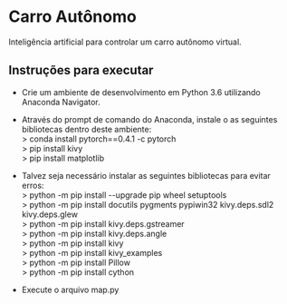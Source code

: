 # Carro Autônomo
Inteligência artificial para controlar um carro autônomo virtual.

## Instruções para executar
- Crie um ambiente de desenvolvimento em Python 3.6 utilizando Anaconda Navigator.</br>
- Através do prompt de comando do Anaconda, instale o as seguintes bibliotecas dentro deste ambiente:</br>
\> conda install pytorch==0.4.1 -c pytorch</br>
\> pip install kivy</br>
\> pip install matplotlib</br>

- Talvez seja necessário instalar as seguintes bibliotecas para evitar erros:</br>
\> python -m pip install --upgrade pip wheel setuptools</br>
\> python -m pip install docutils pygments pypiwin32 kivy.deps.sdl2 kivy.deps.glew</br>
\> python -m pip install kivy.deps.gstreamer</br>
\> python -m pip install kivy.deps.angle</br>
\> python -m pip install kivy</br>
\> python -m pip install kivy_examples</br>
\> python -m pip install Pillow</br>
\> python -m pip install cython</br>

- Execute o arquivo map.py
